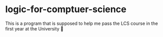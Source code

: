 # logic-for-comptuer-science
This is a program that is supposed to help me pass the LCS course in the first year at the University 🤙
